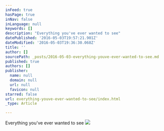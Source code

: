 ```yaml
---
inFeed: true
hasPage: true
inNav: false
inLanguage: null
keywords: []
description: "Everything you've ever wanted to see"
datePublished: '2016-05-03T19:57:21.901Z'
dateModified: '2016-05-03T19:36:30.068Z'
title: ''
author: []
sourcePath: _posts/2016-05-03-everything-youve-ever-wanted-to-see.md
published: true
authors: []
publisher:
  name: null
  domain: null
  url: null
  favicon: null
starred: false
url: everything-youve-ever-wanted-to-see/index.html
_type: Article

---
```

Everything you've ever wanted to see
![](https://the-grid-user-content.s3-us-west-2.amazonaws.com/c1690000-ee58-46a8-a2de-868225d6c95d.jpg)